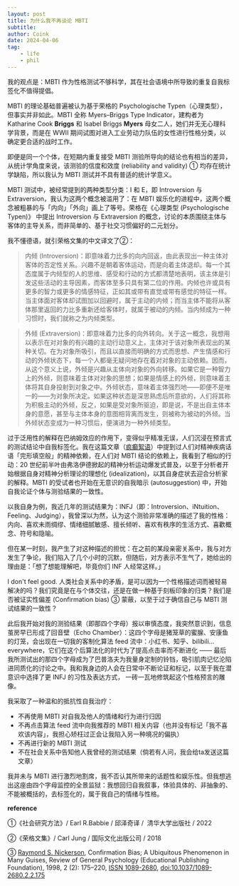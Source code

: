 ```yaml
---
layout: post
title: 为什么我不再谈论 MBTI
subtitle: 
author: Coink
date: 2024-04-06
tag: 
    - life
    - phil
---
```

我的观点是：MBTI 作为性格测试不够科学，其在社会语境中所导致的重复自我标签化不值得提倡。

MBTI 的理论基础普遍被认为基于荣格的 Psychologische Typen（心理类型），但事实并非如此。MBTI 全称 Myers–Briggs Type Indicator，建构者为 Katharine Cook **Briggs** 和 Isabel Briggs **Myers** 母女二人，她们并无无心理科学背景，而是在 WWII 期间试图对进入工业劳动力队伍的女性进行性格分类，以确定更合适的战时工作。

即便是同一个个体，在短期内重复接受 MBTI 测验所导向的结论也有相当的差异，从统计学角度来说，该测验的信度和效度 (reliability and validity) ① 均存在统计学缺陷，所以我认为 MBTI 测试并不具有普适的统计学意义。

MBTI 测试中，被经常提到的两种类型分类：I 和 E，即 Introversion 与 Extraversion，我认为这两个概念被滥用了：在 MBTI 娱乐化的进程中，这两个概念被粗暴的与「内向」「外向」画上了等号。荣格在《心理类型 (Psychologische Typen)》 中提出 Introversion 与 Extraversion 的概念，讨论的本质围绕主体与客体的主导关系，而非简单的、基于社交习惯偏好的二元划分。

我不懂德语，就引荣格文集的中文译文了②：

> 内倾 (Introversion)：即意味着力比多的向内回返，由此表现出一种主体对客体的否定性关系。兴趣不是朝着客体运动，而是向着主体退却。每一个其态度属于内倾型的人的思维、感受和行动的方式都清楚地表明，该主体是引发这些活动的主导因素，而客体至多只具有第二位的作用。内倾也许或具有更多的智力或更多的情感特征，正如其或带有直觉或带有感觉的特征一样。当主体面对客体却试图加以回避时，属于主动的内倾；而当主体不能将从客体那里返回的力比多重新还给客体时，就属于被动的内倾。当内倾成为一种习惯时，我们就称之为内倾类型。

> 外倾 (Extraversion)：即意味着力比多的向外转向。关于这一概念，我想用以表示在对对象的有兴趣的主动行动意义上，主体对于该对象所表现出的某种关切。在为对象所吸引，而且以直接而明确的方式而思想、产生情感和行动的外倾状态下，每一个人都毫无疑问地存在着对对象的主动依赖。因而，从这个意义上说，外倾是兴趣从主体向对象的外向转移。如果它是一种智力上的外倾，则意味着主体对对象的思想；如果是情感上的外倾，则意味着主体将其自身投射到对象之中。外倾状态，意味着主体强烈地——即便不是唯一的——为对象所决定。如果这种状态是深思熟虑后所意欲的，人们将其称为积极主动的外倾，反之，如果是受对象所驱迫，即是说，不是出自主体本身的意愿，甚至与主体本身的意图相背离而发生，则被称为被动的外倾。当外倾状态变成为一种习惯后，便演进为一种外倾类型。

过于泛用性的解释在巴纳姆效应的作用下，变得似乎精准无误，人们沉浸在预言式的测试结论中自我标签化。我在这篇文章（[疯癫絮语](https://coink.wang/bipolar-disorder.html)）中提到过人们对精神疾病话语「完形填空般」的精神依赖，在人们对 MBTI 结论的依赖上，我看到了相似的行动：20 世纪前半叶由弗洛伊德掀起的精神分析运动爆发式普及，以至于分析者开始根据自身对精神分析理论的理想化 (idealization)，以其自身症状去迎合分析家的解释。MBTI 的受试者也开始在无意识的自我暗示 (autosuggestion) 中，开始自我论证个体与测验结果的一致性。

以我自身为例，我近几年的测试结果为：INFJ（即：Introversion、iNtuition、Feeling、Judging），我曾深以为然，认为这个测验非常准确的描述了我的性格：内向、喜欢未雨绸缪、情绪细腻敏感、擅长倾听、喜欢有秩序的生活方式、喜歡概念、符号和隐喻。

但在某一时刻，我产生了对这种描述的担忧：在之前的某段亲密关系中，我与对方发生了争论，我们陷入了几个小时的沉默，但随后，对方表示不生气了，她给出的理由是：「想了想能理解吧，毕竟你们 INF 人经常这样。」

I don't feel good. 人类社会关系中的矛盾，是可以因为一个性格描述词而被轻易解决的吗？我们究竟是在与个体交往，还是在做一种基于刻板印象的归类？我们是否被证实性偏差 (Confirmation bias) ③ 蒙蔽，以至于过于确信自己与 MBTI 测试结果的一致性？

此后我开始对我的测验结果（即那四个字母）报以审慎态度，我突然意识到，信息茧房早已形成了回音壁（Echo Chamber）：这四个字母是猪笼草的蜜腺、安康鱼的灯笼，会出现在一切我的客制化算法 feed 流中：小红书、知乎、bilibili… everywhere，它们在这个后算法化的时代为了提高点击率而不断进化 —— 最后我所测试出的那四个字母成为了巴普洛夫为我量身定制的铃铛，吸引肌肉记忆沦陷进同质化的讨论之中。我和我身边的人会在日常中不断论证和标记，以至于我在潜意识中选择了更 INFJ 的习性及表达方式， 一砖一瓦地修筑起这个性格预言的雕像。

我采取了一种温和的抵抗性自我治疗：

- 不再使用 MBTI 对自我及他人的情绪和行为进行归因
- 不再点击算法 feed 流中向我推荐的 MBTI 相关内容（也并没有标记「我不喜欢该内容」，我担心矫枉过正会让我陷入另一种境况的偏执）
- 不再进行新的 MBTI 测试
- 不在社会关系中告知他人我曾经的测试结果（倘若有人问，我会给ta发送这篇文章）

我并未与 MBTI 进行激烈地割席，我不否认其所带来的话题性和娱乐性。但我想逃出这座由四个字母监控的全景监狱：我想回归自我叙事，体验具体的、非抽象的、不能被概括的，去标签化的，属于我自己的情绪与性格。

**reference**

①《社会研究方法》/ Earl R.Babbie / 邱泽奇译 /  清华大学出版社 / 2022

②《荣格文集》/ Carl Jung / 国际文化出版公司 / 2018

③ [Raymond S. Nickerson](https://zh.wikipedia.org/w/index.php?title=Raymond_S._Nickerson\&action=edit\&redlink=1), Confirmation Bias; A Ubiquitous Phenomenon in Many Guises, Review of General Psychology (Educational Publishing Foundation), 1998, 2 (2): 175–220, [ISSN 1089-2680](https://www.worldcat.org/issn/1089-2680), [doi:10.1037/1089-2680.2.2.175](https://dx.doi.org/10.1037%2F1089-2680.2.2.175)